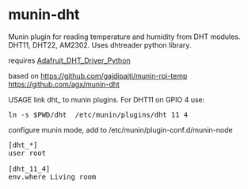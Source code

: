 # munin-dht
Munin plugin for reading temperature and humidity from DHT modules. DHT11, DHT22, AM2302. Uses dhtreader python library.

requires <a href="https://github.com/adafruit/Adafruit-Raspberry-Pi-Python-Code/tree/master/Adafruit_DHT_Driver_Python">Adafruit_DHT_Driver_Python</a>

based on
<a href="https://github.com/gajdipajti/munin-rpi-temp">https://github.com/gajdipajti/munin-rpi-temp</a>
<a href="https://github.com/agx/munin-dht">https://github.com/agx/munin-dht</a>


USAGE
link dht_ to munin plugins. For DHT11 on GPIO 4 use:
<pre>
ln -s $PWD/dht_ /etc/munin/plugins/dht_11_4
</pre>

configure munin mode, add to /etc/munin/plugin-conf.d/munin-node
<pre>
[dht_*]
user root

[dht_11_4]
env.where Living room
</pre>
